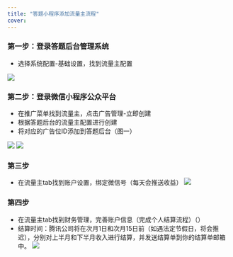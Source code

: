 ```yaml
---
title: "答题小程序添加流量主流程"
cover: 
---
```

### 第一步：登录答题后台管理系统
 - 选择系统配置-基础设置，找到流量主配置

![](https://cdn.jsdelivr.net/gh/hehuixiong/image-host/addllz/1.png)

### 第二步：登录微信小程序公众平台
 - 在推广菜单找到流量主，点击广告管理-立即创建
 - 根据答题后台的流量主配置进行创建
 - 将对应的广告位ID添加到答题后台（图一）

![](https://cdn.jsdelivr.net/gh/hehuixiong/image-host/addllz/2.png)
![](https://cdn.jsdelivr.net/gh/hehuixiong/image-host/addllz/3.png)

### 第三步
- 在流量主tab找到账户设置，绑定微信号（每天会推送收益）
![](https://cdn.jsdelivr.net/gh/hehuixiong/image-host/addllz/4.png)

### 第四步
- 在流量主tab找到财务管理，完善账户信息（完成个人结算流程）（）
- 结算时间：腾讯公司将在次月1日和次月15日前（如遇法定节假日，将会推迟），分别对上半月和下半月收入进行结算，并发送结算单到你的结算单邮箱中。
![](https://cdn.jsdelivr.net/gh/hehuixiong/image-host/addllz/5.png)